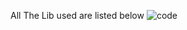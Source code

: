 All The Lib used are listed below
![code](https://github.com/user-attachments/assets/dfeedbc5-caa3-43b5-bc13-8690d1e12b1d)
